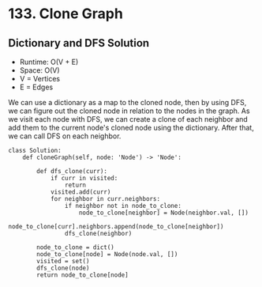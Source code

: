 # 133. Clone Graph

## Dictionary and DFS Solution
- Runtime: O(V + E)
- Space: O(V)
- V = Vertices
- E = Edges

We can use a dictionary as a map to the cloned node, then by using DFS, we can figure out the cloned node in relation to the nodes in the graph.
As we visit each node with DFS, we can create a clone of each neighbor and add them to the current node's cloned node using the dictionary.
After that, we can call DFS on each neighbor.

```
class Solution:
    def cloneGraph(self, node: 'Node') -> 'Node':

        def dfs_clone(curr):
            if curr in visited:
                return
            visited.add(curr)
            for neighbor in curr.neighbors:
                if neighbor not in node_to_clone:
                    node_to_clone[neighbor] = Node(neighbor.val, [])
                node_to_clone[curr].neighbors.append(node_to_clone[neighbor])
                dfs_clone(neighbor)

        node_to_clone = dict()
        node_to_clone[node] = Node(node.val, [])
        visited = set()
        dfs_clone(node)
        return node_to_clone[node]
```
